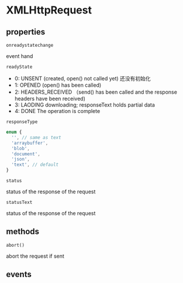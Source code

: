 # XMLHttpRequest

## properties

`onreadystatechange`

event hand

`readyState`

- 0: UNSENT (created, open() not called yet) 还没有初始化
- 1: OPENED (open() has been called)
- 2: HEADERS_RECEIVED （send() has been called and the response headers have been received)
- 3: LAODING downloading; responseText holds partial data
- 4: DONE The operation is complete

`responseType`

```typescript
enum {
  '', // same as text
  'arraybuffer',
  'blob',
  'document',
  'json',
  'text', // default
}
```

`status`

status of the response of the request

`statusText`

status of the response of the request

## methods

`abort()`

abort the request if sent

## events
